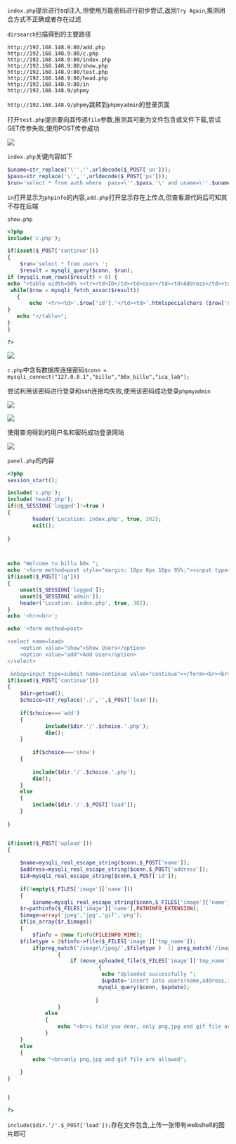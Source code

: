 



`index.php`提示进行sql注入,但使用万能密码进行初步尝试,返回`Try Again`,推测闭合方式不正确或者存在过滤

`dirsearch`扫描得到的主要路径

```
http://192.168.148.9:80/add.php
http://192.168.148.9:80/c.php
http://192.168.148.9:80/index.php
http://192.168.148.9:80/show.php
http://192.168.148.9:80/test.php
http://192.168.148.9:80/head.php
http://192.168.148.9:80/in
http://192.168.148.9/phpmy
```

`http://192.168.148.9/phpmy`跳转到`phpmyadmin`的登录页面

打开`test.php`提示要向其传递`file`参数,推测其可能为文件包含或文件下载,尝试GET传参失败,使用POST传参成功

![](https://cdn.jsdelivr.net/gh/AMDyesIntelno/PicGoImg@master/202111011728795.png)

`index.php`关键内容如下

```php
$uname=str_replace('\'','',urldecode($_POST['un']));
$pass=str_replace('\'','',urldecode($_POST['ps']));
$run='select * from auth where  pass=\''.$pass.'\' and uname=\''.$uname.'\'';
```

`in`打开显示为`phpinfo`的内容,`add.php`打开显示存在上传点,但查看源代码后可知其不存在后端

`show.php`

```php
<?php
include('c.php');

if(isset($_POST['continue']))
{
	$run='select * from users ';
	$result = mysqli_query($conn, $run);
if (mysqli_num_rows($result) > 0) {
echo "<table width=90% ><tr><td>ID</td><td>User</td><td>Address</td><td>Image</td></tr>";
 while($row = mysqli_fetch_assoc($result)) 
   {
	   echo '<tr><td>'.$row['id'].'</td><td>'.htmlspecialchars ($row['name'],ENT_COMPAT).'</td><td>'.htmlspecialchars ($row['address'],ENT_COMPAT).'</td><td><img src="uploaded_images/'.htmlspecialchars ($row['image'],ENT_COMPAT).'" height=90px width=100px></td></tr>';
}
   echo "</table>";
}
}

?>
```

![](https://cdn.jsdelivr.net/gh/AMDyesIntelno/PicGoImg@master/202111011740107.png)

`c.php`中含有数据库连接密码`$conn = mysqli_connect("127.0.0.1","billu","b0x_billu","ica_lab");`

尝试利用该密码进行登录和ssh连接均失败,使用该密码成功登录`phpmyadmin`

![](https://cdn.jsdelivr.net/gh/AMDyesIntelno/PicGoImg@master/202111011829868.png)

![](https://cdn.jsdelivr.net/gh/AMDyesIntelno/PicGoImg@master/202111011832905.png)

使用查询得到的用户名和密码成功登录网站

![](https://cdn.jsdelivr.net/gh/AMDyesIntelno/PicGoImg@master/202111011832695.png)

`panel.php`的内容

```php
<?php
session_start();

include('c.php');
include('head2.php');
if(@$_SESSION['logged']!=true )
{
		header('Location: index.php', true, 302);
		exit();
	
}



echo "Welcome to billu b0x ";
echo '<form method=post style="margin: 10px 0px 10px 95%;"><input type=submit name=lg value=Logout></form>';
if(isset($_POST['lg']))
{
	unset($_SESSION['logged']);
	unset($_SESSION['admin']);
	header('Location: index.php', true, 302);
}
echo '<hr><br>';

echo '<form method=post>

<select name=load>
    <option value="show">Show Users</option>
	<option value="add">Add User</option>
</select> 

 &nbsp<input type=submit name=continue value="continue"></form><br><br>';
if(isset($_POST['continue']))
{
	$dir=getcwd();
	$choice=str_replace('./','',$_POST['load']);
	
	if($choice==='add')
	{
       		include($dir.'/'.$choice.'.php');
			die();
	}
	
        if($choice==='show')
	{
        
		include($dir.'/'.$choice.'.php');
		die();
	}
	else
	{
		include($dir.'/'.$_POST['load']);
	}
	
}


if(isset($_POST['upload']))
{
	
	$name=mysqli_real_escape_string($conn,$_POST['name']);
	$address=mysqli_real_escape_string($conn,$_POST['address']);
	$id=mysqli_real_escape_string($conn,$_POST['id']);
	
	if(!empty($_FILES['image']['name']))
	{
		$iname=mysqli_real_escape_string($conn,$_FILES['image']['name']);
	$r=pathinfo($_FILES['image']['name'],PATHINFO_EXTENSION);
	$image=array('jpeg','jpg','gif','png');
	if(in_array($r,$image))
	{
		$finfo = @new finfo(FILEINFO_MIME); 
	$filetype = @$finfo->file($_FILES['image']['tmp_name']);
		if(preg_match('/image\/jpeg/',$filetype )  || preg_match('/image\/png/',$filetype ) || preg_match('/image\/gif/',$filetype ))
				{
					if (move_uploaded_file($_FILES['image']['tmp_name'], 'uploaded_images/'.$_FILES['image']['name']))
							 {
							  echo "Uploaded successfully ";
							  $update='insert into users(name,address,image,id) values(\''.$name.'\',\''.$address.'\',\''.$iname.'\', \''.$id.'\')'; 
							 mysqli_query($conn, $update);
							  
							}
				}
			else
			{
				echo "<br>i told you dear, only png,jpg and gif file are allowed";
			}
	}
	else
	{
		echo "<br>only png,jpg and gif file are allowed";
		
	}
}


}

?>
```

`include($dir.'/'.$_POST['load']);`存在文件包含,上传一张带有webshell的图片即可